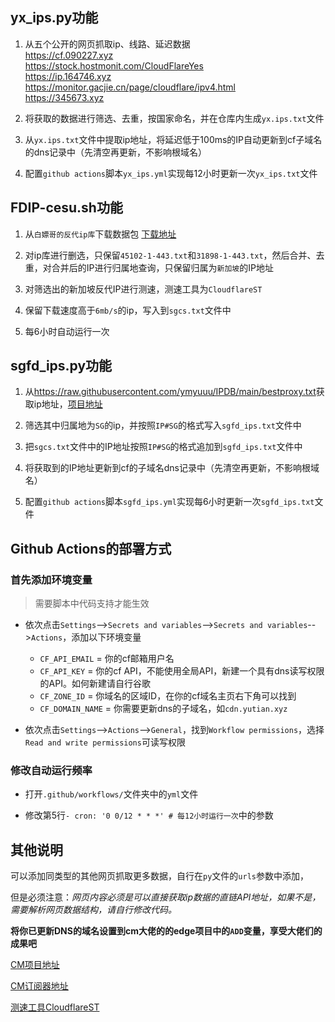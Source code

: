 ## yx_ips.py功能

1. 从五个公开的网页抓取ip、线路、延迟数据  
    https://cf.090227.xyz  
    https://stock.hostmonit.com/CloudFlareYes  
    https://ip.164746.xyz  
    https://monitor.gacjie.cn/page/cloudflare/ipv4.html  
    https://345673.xyz  

3. 将获取的数据进行筛选、去重，按国家命名，并在仓库内生成`yx.ips.txt`文件

4. 从`yx.ips.txt`文件中提取ip地址，将延迟低于100ms的IP自动更新到cf子域名的dns记录中（先清空再更新，不影响根域名）

6. 配置`github actions`脚本`yx_ips.yml`实现每12小时更新一次`yx_ips.txt`文件

## FDIP-cesu.sh功能

1. 从`白嫖哥的反代ip库`下载数据包 [下载地址](https://zip.baipiao.eu.org/)

2. 对ip库进行删选，只保留`45102-1-443.txt`和`31898-1-443.txt`，然后合并、去重，对合并后的IP进行归属地查询，只保留归属为`新加坡`的IP地址

4. 对筛选出的新加坡反代IP进行测速，测速工具为`CloudflareST`

6. 保留下载速度高于`6mb/s`的ip，写入到`sgcs.txt`文件中

7. 每6小时自动运行一次

## sgfd_ips.py功能

1. 从<https://raw.githubusercontent.com/ymyuuu/IPDB/main/bestproxy.txt>获取ip地址，[项目地址](https://github.com/ymyuuu/IPDB)

2. 筛选其中归属地为`SG`的ip，并按照`IP#SG`的格式写入`sgfd_ips.txt`文件中

3. 把`sgcs.txt`文件中的IP地址按照`IP#SG`的格式追加到`sgfd_ips.txt`文件中

4. 将获取到的IP地址更新到cf的子域名dns记录中（先清空再更新，不影响根域名）

5. 配置`github actions`脚本`sgfd_ips.yml`实现每6小时更新一次`sgfd_ips.txt`文件

## Github Actions的部署方式

### 首先添加环境变量
> 需要脚本中代码支持才能生效

- 依次点击`Settings`-->`Secrets and variables`-->`Secrets and variables`-->`Actions`，添加以下环境变量
  - `CF_API_EMAIL` = 你的cf邮箱用户名
  - `CF_API_KEY` = 你的cf API，不能使用全局API，新建一个具有dns读写权限的API。如何新建请自行谷歌
  - `CF_ZONE_ID` = 你域名的区域ID，在你的cf域名主页右下角可以找到
  - `CF_DOMAIN_NAME` = 你需要更新dns的子域名，如`cdn.yutian.xyz`

- 依次点击`Settings`-->`Actions`-->`General`，找到`Workflow permissions`，选择`Read and write permissions`可读写权限

### 修改自动运行频率

- 打开`.github/workflows/`文件夹中的`yml`文件

- 修改第5行`- cron: '0 0/12 * * *' # 每12小时运行一次`中的参数

## 其他说明

可以添加同类型的其他网页抓取更多数据，自行在`py`文件的`urls`参数中添加，  

但是必须注意：*网页内容必须是可以直接获取ip数据的直链API地址，如果不是，需要解析网页数据结构，请自行修改代码。*

**将你已更新DNS的域名设置到cm大佬的的edge项目中的`ADD`变量，享受大佬们的成果吧**

[CM项目地址](https://github.com/cmliu/edgetunnel)  

[CM订阅器地址](https://github.com/cmliu/WorkerVless2sub)  

[测速工具CloudflareST](https://github.com/XIU2/CloudflareSpeedTest)

